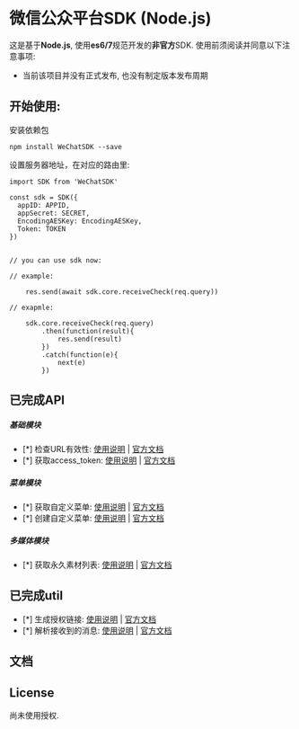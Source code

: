 # 微信公众平台SDK (Node.js)

这是基于**Node.js**, 使用**es6/7**规范开发的**非官方**SDK. 使用前须阅读并同意以下注意事项:

* 当前该项目并没有正式发布, 也没有制定版本发布周期

## 开始使用:
安装依赖包

```
npm install WeChatSDK --save
```
设置服务器地址，在对应的路由里:

```
import SDK from 'WeChatSDK'

const sdk = SDK({
  appID: APPID,
  appSecret: SECRET,
  EncodingAESKey: EncodingAESKey,
  Token: TOKEN
})


// you can use sdk now:

// example:

    res.send(await sdk.core.receiveCheck(req.query))

// exapmle:

    sdk.core.receiveCheck(req.query)
        .then(function(result){
            res.send(result)
        })
        .catch(function(e){
            next(e)
        })

```

## 已完成API

##### 基础模块
- [*] 检查URL有效性: [使用说明]() | [官方文档]()
- [*] 获取access_token: [使用说明]() | [官方文档]()

##### 菜单模块
- [*] 获取自定义菜单: [使用说明]() | [官方文档]()
- [*] 创建自定义菜单: [使用说明]() | [官方文档]()

##### 多媒体模块
- [*] 获取永久素材列表: [使用说明]() | [官方文档]()

## 已完成util

- [*] 生成授权链接: [使用说明]() | [官方文档]()
- [*] 解析接收到的消息: [使用说明]() | [官方文档]()

## 文档


## License

尚未使用授权.